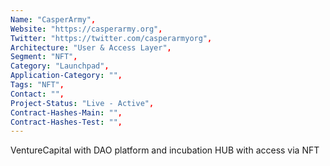 ```yaml
--- 
Name: "CasperArmy", 
Website: "https://casperarmy.org", 
Twitter: "https://twitter.com/casperarmyorg", 
Architecture: "User & Access Layer",
Segment: "NFT",
Category: "Launchpad",
Application-Category: "",
Tags: "NFT",
Contact: "",
Project-Status: "Live - Active",
Contract-Hashes-Main: "",
Contract-Hashes-Test: "",
--- 
```

<!--lang:en--> 
VentureCapital with DAO platform and incubation HUB with access via NFT 
<!--lang:es--] 
VentureCapital con plataforma DAO y HUB de incubación con acceso vía NFT
<!--lang:de--] 
VentureCapital mit DAO-Plattform und Inkubations-HUB mit Zugang über NFT
<!--lang:fr--] 
VentureCapital avec plateforme DAO et HUB d'incubation avec accès via NFT
<!--lang:pl--] 
VentureCapital z platformą DAO i HUBem inkubacyjnym z dostępem przez NFT
<!--lang:uk--] 
VentureCapital із платформою DAO та інкубаційним центром із доступом через NFT
[!--lang:*--> 
